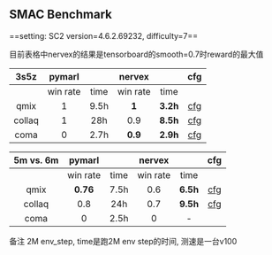 ## SMAC Benchmark

==setting: SC2 version=4.6.2.69232, difficulty=7==

目前表格中nervex的结果是tensorboard的smooth=0.7时reward的最大值

|  3s5z  |  pymarl  |      |  nervex  |          |                             cfg                              |
| :----: | :------: | :--: | :------: | :------: | :----------------------------------------------------------: |
|        | win rate | time | win rate |   time   |                                                              |
|  qmix  |    1     | 9.5h |  **1**   | **3.2h** | [cfg](https://gitlab.bj.sensetime.com/open-XLab/cell/nerveX/tree/dev-smac-merged/app_zoo/smac/config/smac_3s5z_qmix_config.py) |
| collaq |    1     | 28h  |   0.9    | **8.5h** | [cfg](https://gitlab.bj.sensetime.com/open-XLab/cell/nerveX/tree/dev-smac-merged/app_zoo/smac/config/smac_3s5z_collaq_config.py) |
|  coma  |    0     | 2.7h | **0.9**  | **2.9h** | [cfg](https://gitlab.bj.sensetime.com/open-XLab/cell/nerveX/tree/dev-smac-merged/app_zoo/smac/config/smac_3s5z_coma_config.py) |



| 5m vs. 6m |  pymarl  |      |  nervex  |          |                             cfg                              |
| :-------: | :------: | :--: | :------: | :------: | :----------------------------------------------------------: |
|           | win rate | time | win rate |   time   |                                                              |
|   qmix    | **0.76** | 7.5h |   0.6    | **6.5h** | [cfg](https://gitlab.bj.sensetime.com/open-XLab/cell/nerveX/tree/dev-smac-merged/app_zoo/smac/config/smac_5m6m_qmix_config.py) |
|  collaq   |   0.8    | 24h  |   0.7    | **9.5h** | [cfg](https://gitlab.bj.sensetime.com/open-XLab/cell/nerveX/tree/dev-smac-merged/app_zoo/smac/config/smac_5m6m_collaq_config.py) |
|   coma    |    0     | 2.5h |    0     |    -     |                                                              |

备注  2M env_step, time是跑2M env step的时间, 测速是一台v100